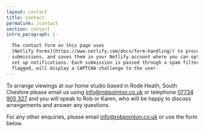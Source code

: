 ```yaml
---
layout: contact
title: Contact
permalink: /contact
section: contact
intro_paragraph: |-

  The contact form on this page uses
  [Netlify Forms](https://www.netlify.com/docs/form-handling/) to process
  submissions, and saves them in your Netlify account where you can optionally
  set up notifications. Each submission is passed through a spam filter and if
  flagged, will display a CAPTCHA challenge to the user.
---
```


To arrange viewings at our home studio based in Rode Heath, South Cheshire please email us using info@robpointon.co.uk or telephone <a href="tel:07734905327">07734 905 327</a> and you will speak to Rob or Karen, who will be happy to discuss arrangements and answer any questions.

For any other enquiries, please email info@robpointon.co.uk or use the form below.